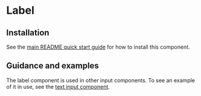 # Label

## Installation

See the [main README quick start guide](https://github.com/nhsuk/nhsuk-frontend#quick-start) for how to install this component.

## Guidance and examples

The label component is used in other input components. To see an example of it in use, see the [text input component](https://service-manual.nhs.uk/design-system/components/text-input).
